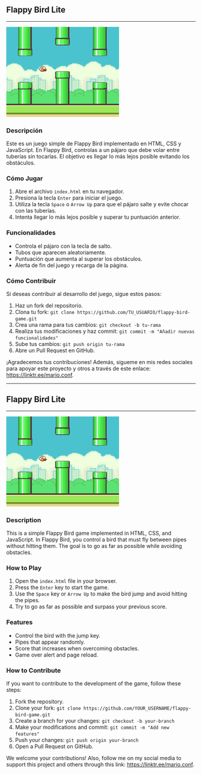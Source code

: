 ## Flappy Bird Lite

---

![Flappy Bird](/src/Read.png)

### Descripción

Este es un juego simple de Flappy Bird implementado en HTML, CSS y JavaScript. En Flappy Bird, controlas a un pájaro que debe volar entre tuberías sin tocarlas. El objetivo es llegar lo más lejos posible evitando los obstáculos.

### Cómo Jugar

1. Abre el archivo `index.html` en tu navegador.
2. Presiona la tecla `Enter` para iniciar el juego.
3. Utiliza la tecla `Space` o `Arrow Up` para que el pájaro salte y evite chocar con las tuberías.
4. Intenta llegar lo más lejos posible y superar tu puntuación anterior.

### Funcionalidades

- Controla el pájaro con la tecla de salto.
- Tubos que aparecen aleatoriamente.
- Puntuación que aumenta al superar los obstáculos.
- Alerta de fin del juego y recarga de la página.

### Cómo Contribuir

Si deseas contribuir al desarrollo del juego, sigue estos pasos:

1. Haz un fork del repositorio.
2. Clona tu fork: `git clone https://github.com/TU_USUARIO/flappy-bird-game.git`
3. Crea una rama para tus cambios: `git checkout -b tu-rama`
4. Realiza tus modificaciones y haz commit: `git commit -m "Añadir nuevas funcionalidades"`
5. Sube tus cambios: `git push origin tu-rama`
6. Abre un Pull Request en GitHub.

¡Agradecemos tus contribuciones! Además, sígueme en mis redes sociales para apoyar este proyecto y otros a través de este enlace: https://linktr.ee/mario.conf.

---

## Flappy Bird Lite

---

![Flappy Bird](/src/Read.png)

### Description

This is a simple Flappy Bird game implemented in HTML, CSS, and JavaScript. In Flappy Bird, you control a bird that must fly between pipes without hitting them. The goal is to go as far as possible while avoiding obstacles.

### How to Play

1. Open the `index.html` file in your browser.
2. Press the `Enter` key to start the game.
3. Use the `Space` key or `Arrow Up` to make the bird jump and avoid hitting the pipes.
4. Try to go as far as possible and surpass your previous score.

### Features

- Control the bird with the jump key.
- Pipes that appear randomly.
- Score that increases when overcoming obstacles.
- Game over alert and page reload.

### How to Contribute

If you want to contribute to the development of the game, follow these steps:

1. Fork the repository.
2. Clone your fork: `git clone https://github.com/YOUR_USERNAME/flappy-bird-game.git`
3. Create a branch for your changes: `git checkout -b your-branch`
4. Make your modifications and commit: `git commit -m "Add new features"`
5. Push your changes: `git push origin your-branch`
6. Open a Pull Request on GitHub.

We welcome your contributions! Also, follow me on my social media to support this project and others through this link: https://linktr.ee/mario.conf.
